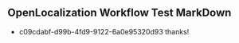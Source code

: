 ## OpenLocalization Workflow Test MarkDown
* c09cdabf-d99b-4fd9-9122-6a0e95320d93 thanks!

<!--HONumber=Sep16_HO1-->


